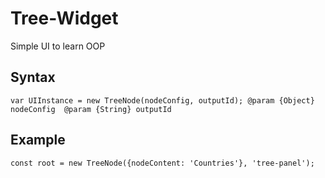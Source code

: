 # Tree-Widget
Simple UI to learn OOP

## Syntax
   `var UIInstance = new TreeNode(nodeConfig, outputId);
   @param {Object} nodeConfig 
   @param {String} outputId`
  

## Example
   `const root = new TreeNode({nodeContent: 'Countries'}, 'tree-panel');`
   
